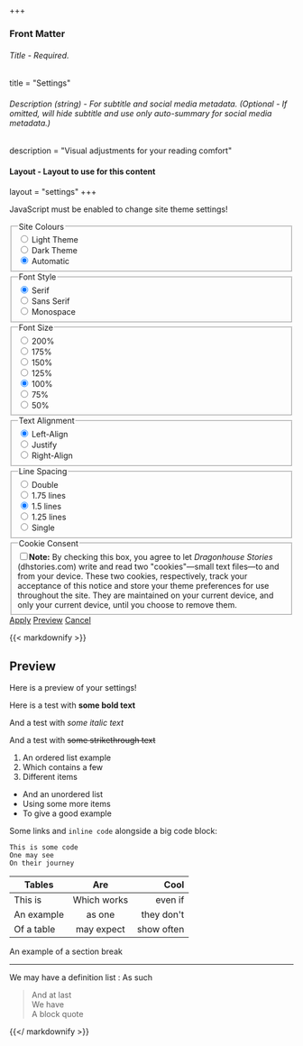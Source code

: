 +++
### Front Matter
###### Title - Required.
title = "Settings"

###### Description (string) - For subtitle and social media metadata. (Optional - If omitted, will hide subtitle and use only auto-summary for social media metadata.)
description = "Visual adjustments for your reading comfort"

#### Layout - Layout to use for this content
layout = "settings"
+++

<noscript>JavaScript must be enabled to change site theme settings!</noscript>

<form class='js-only' action='javascript:updateSettings();'>
	<fieldset>
		<legend>Site Colours</legend>
		<div>
			<input type='radio' id='lightmode' name='theme' value='lightmode'>
			<label for='lightmode'>Light Theme</label>
		</div>
		<div>
			<input type='radio' id='darkmode' name='theme' value='darkmode'>
			<label for='darkmode'>Dark Theme</label>
		</div>
		<div>
			<input type='radio' id='autocolour' name='theme' value='autocolour' checked>
			<label for='autocolour'>Automatic</label>
		</div>
	</fieldset>
	<fieldset>
		<legend>Font Style</legend>
		<div>
			<input type='radio' id='serif' name='font' value='serif' checked>
			<label for='serif'>Serif</label>
		</div>
		<div>
			<input type='radio' id='sans' name='font' value='sans'>
			<label for='sans'>Sans Serif</label>
		</div>
		<div>
			<input type='radio' id='mono' name='font' value='mono'>
			<label for='mono'>Monospace</label>
		</div>
	</fieldset>
	<fieldset>
		<legend>Font Size</legend>
		<div>
			<input type='radio' id='s200' name='size' value='s200'>
			<label for='s200'>200%</label>
		</div>
		<div>
			<input type='radio' id='s175' name='size' value='s175'>
			<label for='s175'>175%</label>
		</div>
		<div>
			<input type='radio' id='s150' name='size' value='s150'>
			<label for='s150'>150%</label>
		</div>
		<div>
			<input type='radio' id='s125' name='size' value='s125'>
			<label for='s125'>125%</label>
		</div>
		<div>
			<input type='radio' id='s100' name='size' value='s100' checked>
			<label for='s100'>100%</label>
		</div>
		<div>
			<input type='radio' id='s075' name='size' value='s075'>
			<label for='s075'>75%</label>
		</div>	
		<div>
			<input type='radio' id='s050' name='size' value='s050'>
			<label for='s050'>50%</label>
		</div>			
	</fieldset>
	<fieldset>
		<legend>Text Alignment</legend>
		<div>
			<input type='radio' id='left' name='align' value='left' checked>
			<label for='left'>Left-Align</label>
		</div>
		<div>
			<input type='radio' id='justify' name='align' value='justify'>
			<label for='justify'>Justify</label>
		</div>
		<div>
			<input type='radio' id='right' name='align' value='right'>
			<label for='right'>Right-Align</label>
		</div>			
	</fieldset>
	<fieldset>
		<legend>Line Spacing</legend>
		<div>
			<input type='radio' id='l200' name='line' value='l200'>
			<label for='l200'>Double</label>
		</div>
		<div>
			<input type='radio' id='l175' name='line' value='l175'>
			<label for='l175'>1.75 lines</label>
		</div>
		<div>
			<input type='radio' id='l150' name='line' value='l150' checked>
			<label for='l150'>1.5 lines</label>
		</div>
		<div>
			<input type='radio' id='l125' name='line' value='l125'>
			<label for='l125'>1.25 lines</label>
		</div>	
		<div>
			<input type='radio' id='l100' name='line' value='l100'>
			<label for='l100'>Single</label>
		</div>		
	</fieldset>
	<fieldset>
	<legend>Cookie Consent</legend>
		<span id='cookie-notice'><input id='cookie-consent' class='checkbox' type='checkbox'/><label for='cookie-consent'><b>Note:</b> By checking this box, you agree to let <i>Dragonhouse Stories</i> (dhstories.com) write and read two "cookies"—small text files—to and from your device. These two cookies, respectively, track your acceptance of this notice and store your theme preferences for use throughout the site. They are maintained on your current device, and only your current device, until you choose to remove them.</label></span>
	</fieldset>
	<span class='settings-buttons' id='preview-stop'>
		<a href='javascript:updateSettings();' class='go' aria-role='button' title='Apply the current settings and return to the previous page'>Apply</a>
		<a href='javascript:previewSettings();' class='demo' aria-role='button' title='Demonstrate the current settings in a preview box'>Preview</a>
		<a href='javascript:cancelSettings();' class='cancel' aria-role='button' title='Discard the current settings and return to the previous page'>Cancel</a>
	</span>
</form>

<p id='error-box' class='error-box hidden'></p>

<div id='preview-box' class='preview-box hidden'>

{{< markdownify >}}

## Preview

Here is a preview of your settings!

Here is a test with **some bold text**

And a test with _some italic text_

And a test with ~~some strikethrough text~~

1. An ordered list example
2. Which contains a few
3. Different items

- And an unordered list
- Using some more items
- To give a good example

Some <a>links</a> and `inline code` alongside a big code block:

```
This is some code
One may see
On their journey
```

| Tables        | Are           | Cool  |
| ------------- |:-------------:| -----:|
| This is     | Which works | even if |
| An example      | as one      |  they don't |
| Of a table | may expect      |    show often |

An example of a section break

---

We may have a definition list
: As such

> And at last  
> We have  
> A block quote  

{{</ markdownify >}}
</div>